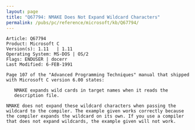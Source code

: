 ```yaml
---
layout: page
title: "Q67794: NMAKE Does Not Expand Wildcard Characters"
permalink: /pubs/pc/reference/microsoft/kb/Q67794/
---
```


	Article: Q67794
	Product: Microsoft C
	Version(s): 1.11   | 1.11
	Operating System: MS-DOS | OS/2
	Flags: ENDUSER | docerr
	Last Modified: 6-FEB-1991
	
	Page 107 of the "Advanced Programming Techniques" manual that shipped
	with Microsoft C version 6.00 states:
	
	   NMAKE expands wild cards in target names when it reads the
	   description file.
	
	NMAKE does not expand these wildcard characters when passing the
	wildcard to the compiler. The example given works correctly because
	the compiler expands the wildcard on its own. If you use a compiler
	that does not expand wildcards, the example given will not work.
